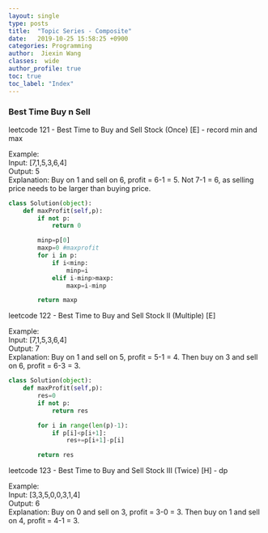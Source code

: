 ```yaml
---
layout: single
type: posts
title:  "Topic Series - Composite"
date:   2019-10-25 15:58:25 +0900
categories: Programming
author:  Jiexin Wang
classes:  wide
author_profile: true
toc: true
toc_label: "Index"
---
```


### Best Time Buy n Sell

leetcode 121 - Best Time to Buy and Sell Stock (Once) [E] - record min and max <br/>

Example: <br/>
Input: [7,1,5,3,6,4] <br/>
Output: 5 <br/>
Explanation: Buy on 1 and sell on 6, profit = 6-1 = 5. Not 7-1 = 6, as selling price needs to be larger than buying price. <br/>
```python      
class Solution(object):
    def maxProfit(self,p):
        if not p:
            return 0

        minp=p[0]
        maxp=0 #maxprofit
        for i in p:
            if i<minp:
                minp=i
            elif i-minp>maxp:
                maxp=i-minp

        return maxp
```

leetcode 122 - Best Time to Buy and Sell Stock II (Multiple) [E] <br/>

Example: <br/>
Input: [7,1,5,3,6,4] <br/>
Output: 7 <br/>
Explanation: Buy on 1 and sell on 5, profit = 5-1 = 4. Then buy on 3 and sell on 6, profit = 6-3 = 3. <br/>

```python      
class Solution(object):
    def maxProfit(self,p):
        res=0
        if not p:
            return res

        for i in range(len(p)-1):
            if p[i]<p[i+1]:
                res+=p[i+1]-p[i]

        return res
```

leetcode 123 - Best Time to Buy and Sell Stock III (Twice) [H] - dp <br/>

Example: <br/>
Input: [3,3,5,0,0,3,1,4] <br/>
Output: 6 <br/>
Explanation: Buy on 0 and sell on 3, profit = 3-0 = 3. Then buy on 1 and sell on 4, profit = 4-1 = 3. <br/>
